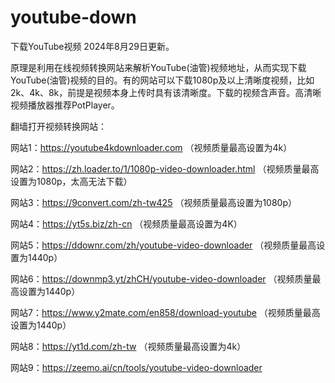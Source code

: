 # youtube-down
下载YouTube视频
2024年8月29日更新。

原理是利用在线视频转换网站来解析YouTube(油管)视频地址，从而实现下载YouTube(油管)视频的目的。有的网站可以下载1080p及以上清晰度视频，比如2k、4k、8k，前提是视频本身上传时具有该清晰度。下载的视频含声音。高清晰视频播放器推荐PotPlayer。

翻墙打开视频转换网站：

网站1：https://youtube4kdownloader.com （视频质量最高设置为4k）

网站2：https://zh.loader.to/1/1080p-video-downloader.html （视频质量最高设置为1080p，太高无法下载）

网站3：https://9convert.com/zh-tw425 （视频质量最高设置为1080p）

网站4：https://yt5s.biz/zh-cn （视频质量最高设置为4K）

网站5：https://ddownr.com/zh/youtube-video-downloader （视频质量最高设置为1440p）

网站6：https://downmp3.yt/zhCH/youtube-video-downloader （视频质量最高设置为1440p）

网站7：https://www.y2mate.com/en858/download-youtube （视频质量最高设置为1440p）

网站8：https://yt1d.com/zh-tw （视频质量最高设置为4k）

网站9：https://zeemo.ai/cn/tools/youtube-video-downloader
